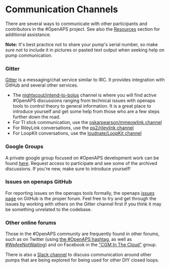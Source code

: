 # Communication Channels

There are several ways to communicate with other participants and contributors in the #OpenAPS project. See also the [Resources](../Resources/resources.md) section for additional assistance.

**Note:** It's best practice not to share your pump's serial number, so make sure not to include it in pictures or pasted text output when seeking help on pump communication.

### Gitter
[Gitter](https://gitter.im/) is a messaging/chat service similar to IRC. It provides integration with GitHub and several other services. 

* The [nightscout/intend-to-bolus]( https://gitter.im/nightscout/intend-to-bolus) channel is where you will find active #OpenAPS discussions ranging from technical issues with openaps tools to control theory to general information. It is a great place to introduce yourself and get some help from those who are a few steps further down the road.
* For TI stick communication, use the [oskarpearson/mmeowlink channel](https://giter.im/oskarpearson/mmeowlink)
* For RileyLink conversations, use the [ps2/rileylink channel](https://gitter.im/ps2/rileylink)
* For LoopKit conversations, use the [loudnate/LoopKit channel](https://gitter.im/loudnate/loopkit)

### Google Groups
A private google group focused on #OpenAPS development work can be found [here](https://groups.google.com/d/forum/openaps-dev). Request access to participate and see some of the archived discussions. If you're new, make sure to introduce yourself!

### Issues on openaps GitHub
For reporting issues on the openaps tools formally, the openaps [issues page](https://github.com/openaps/openaps/issues) on GitHub is the proper forum. Feel free to try and get through the issues by working with others on the Gitter channel first if you think it may be something unrelated to the codebase.

### Other online forums
Those in the #OpenAPS community are frequently found in other forums, such as on Twitter (using [the #OpenAPS hashtag](https://twitter.com/search?f=tweets&vertical=default&q=%23OpenAPS&src=typd), as well as [#WeAreNotWaiting](https://twitter.com/search?f=tweets&vertical=default&q=%23WeAreNotWaiting&src=typd)) and on Facebook in the ["CGM In The Cloud"](https://www.facebook.com/groups/cgminthecloud/) group. 

There is also a [Slack channel](https://omniapsslack.azurewebsites.net/) to discuss communication around other pumps that are being explored for being used for other DIY closed loops. 
